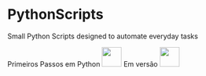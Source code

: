 # PythonScripts
Small Python Scripts designed to automate everyday tasks

Primeiros Passos em Python <img src="https://img.icons8.com/?size=512&id=13441&format=png" width="40" height="40"/> 
Em versão <img src="https://img.icons8.com/?size=512&id=FSg5vsN-OnMt&format=png" width="40" height="40"/>
